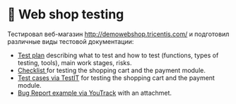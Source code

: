 # 🛒 Web shop testing 

Тестировал веб-магазин http://demowebshop.tricentis.com/ и подготовил различные виды тестовой документации: 

 <ul>
<li>  <a href="https://docs.google.com/spreadsheets/d/11iff-20lgyds-9TYkYY66DV8uN29NTnKiPCm0-fFaU8/edit#gid=0">Test plan</a> describing what to test and how to test (functions, types of testing, tools), main work stages, risks. </li> 
<li>  <a href="https://docs.google.com/spreadsheets/d/1okuAWpN697LpuTpZwaKVitGwH0TaKV5Y-1YyHrM_V0s/edit#gid=0"> Checklist </a> for testing the shopping cart and the payment module. </li>
<li> <a href="https://drive.google.com/file/d/1Pt5oDdvQQpv2K_TIs2DIvFPP0slehy9-/view?usp=sharing">Test cases via TestIT</a> for testing the shopping cart and the payment module.  </li>
<li>  <a href="https://drive.google.com/file/d/1rp612uU-MiGAlQbcat6k5eBVrOmm9xpN/view?usp=sharing">Bug Report example via YouTrack</a> with an attachmet. </li>
</ul>